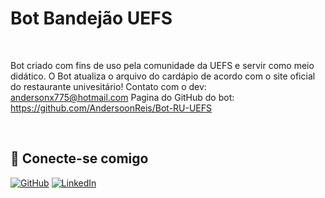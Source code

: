 
# Bot Bandejão UEFS
<br>

Bot criado com fins de uso pela comunidade da UEFS e servir como meio didático.
O Bot atualiza o arquivo do cardápio de acordo com o site oficial do restaurante univesitário!
Contato com o dev: andersonx775@hotmail.com
Pagina do GitHub do bot: https://github.com/AndersoonReis/Bot-RU-UEFS

<br>

## 🔗 Conecte-se comigo

[![GitHub](https://img.shields.io/badge/GitHub-000?style=for-the-badge&logo=github&logoColor=30A3DC)](https://github.com/AndersoonReis)
[![LinkedIn](https://img.shields.io/badge/-LinkedIn-000?style=for-the-badge&logo=linkedin&logoColor=30A3DC)](https://www.linkedin.com/in/andersoonreis/)
